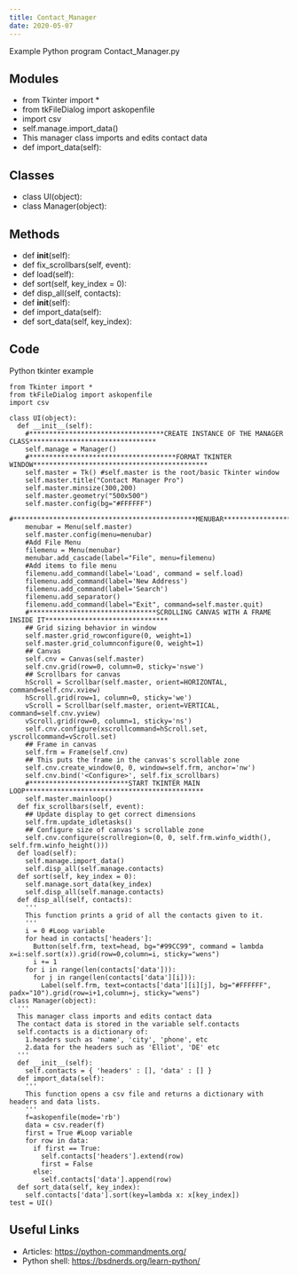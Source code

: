 ```yaml
---
title: Contact_Manager
date: 2020-05-07
---
```

Example Python program Contact_Manager.py

## Modules

* from Tkinter import *
* from tkFileDialog import askopenfile
* import csv
* self.manage.import_data()
*   This manager class imports and edits contact data
*   def import_data(self):

## Classes

* class UI(object):
* class Manager(object):

## Methods

*   def __init__(self):
*   def fix_scrollbars(self, event):
*   def load(self):
*   def sort(self, key_index = 0):
*   def disp_all(self, contacts):
*   def __init__(self):
*   def import_data(self):
*   def sort_data(self, key_index):

## Code

Python tkinter example

    from Tkinter import *
    from tkFileDialog import askopenfile
    import csv
    
    class UI(object):
      def __init__(self):
        #**********************************CREATE INSTANCE OF THE MANAGER CLASS********************************
        self.manage = Manager()
        #*************************************FORMAT TKINTER WINDOW********************************************
        self.master = Tk() #self.master is the root/basic Tkinter window
        self.master.title("Contact Manager Pro")
        self.master.minsize(300,200)
        self.master.geometry("500x500")
        self.master.config(bg="#FFFFFF")
        #**********************************************MENUBAR**************************************************
        menubar = Menu(self.master)
        self.master.config(menu=menubar)
        #Add File Menu
        filemenu = Menu(menubar)
        menubar.add_cascade(label="File", menu=filemenu)
        #Add items to file menu
        filemenu.add_command(label='Load', command = self.load)
        filemenu.add_command(label='New Address')
        filemenu.add_command(label='Search')
        filemenu.add_separator()
        filemenu.add_command(label="Exit", command=self.master.quit)
        #********************************SCROLLING CANVAS WITH A FRAME INSIDE IT*******************************
        ## Grid sizing behavior in window
        self.master.grid_rowconfigure(0, weight=1)
        self.master.grid_columnconfigure(0, weight=1)
        ## Canvas
        self.cnv = Canvas(self.master)
        self.cnv.grid(row=0, column=0, sticky='nswe')
        ## Scrollbars for canvas
        hScroll = Scrollbar(self.master, orient=HORIZONTAL, command=self.cnv.xview)
        hScroll.grid(row=1, column=0, sticky='we')
        vScroll = Scrollbar(self.master, orient=VERTICAL, command=self.cnv.yview)
        vScroll.grid(row=0, column=1, sticky='ns')
        self.cnv.configure(xscrollcommand=hScroll.set, yscrollcommand=vScroll.set)
        ## Frame in canvas
        self.frm = Frame(self.cnv)
        ## This puts the frame in the canvas's scrollable zone
        self.cnv.create_window(0, 0, window=self.frm, anchor='nw')
        self.cnv.bind('<Configure>', self.fix_scrollbars)
        #*************************START TKINTER MAIN LOOP*********************************************
        self.master.mainloop()
      def fix_scrollbars(self, event):
        ## Update display to get correct dimensions
        self.frm.update_idletasks()
        ## Configure size of canvas's scrollable zone
        self.cnv.configure(scrollregion=(0, 0, self.frm.winfo_width(), self.frm.winfo_height()))
      def load(self):
        self.manage.import_data()
        self.disp_all(self.manage.contacts)
      def sort(self, key_index = 0):
        self.manage.sort_data(key_index)
        self.disp_all(self.manage.contacts)
      def disp_all(self, contacts):
        '''
        This function prints a grid of all the contacts given to it.
        '''
        i = 0 #Loop variable
        for head in contacts['headers']:
          Button(self.frm, text=head, bg="#99CC99", command = lambda x=i:self.sort(x)).grid(row=0,column=i, sticky="wens")
          i += 1
        for i in range(len(contacts['data'])):
          for j in range(len(contacts['data'][i])):
            Label(self.frm, text=contacts['data'][i][j], bg="#FFFFFF", padx="10").grid(row=i+1,column=j, sticky="wens")
    class Manager(object):
      '''
      This manager class imports and edits contact data
      The contact data is stored in the variable self.contacts
      self.contacts is a dictionary of:
        1.headers such as 'name', 'city', 'phone', etc
        2.data for the headers such as 'Elliot', 'DE' etc
      '''
      def __init__(self):
        self.contacts = { 'headers' : [], 'data' : [] }
      def import_data(self):
        '''
        This function opens a csv file and returns a dictionary with headers and data lists.
        '''
        f=askopenfile(mode='rb')
        data = csv.reader(f)
        first = True #Loop variable
        for row in data:
          if first == True:
            self.contacts['headers'].extend(row)
            first = False
          else:
            self.contacts['data'].append(row)
      def sort_data(self, key_index):
        self.contacts['data'].sort(key=lambda x: x[key_index])
    test = UI()

## Useful Links

- Articles: https://python-commandments.org/
- Python shell: https://bsdnerds.org/learn-python/

